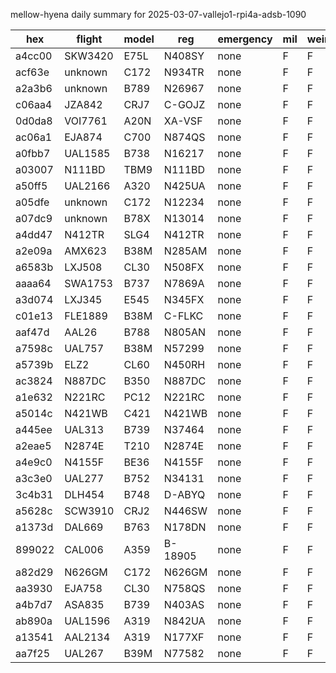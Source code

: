 mellow-hyena daily summary for 2025-03-07-vallejo1-rpi4a-adsb-1090

|hex|flight|model|reg|emergency|mil|weirdo|
|--|--|--|--|--|--|--|
|a4cc00|SKW3420|E75L|N408SY|none|F|F|
|acf63e|unknown|C172|N934TR|none|F|F|
|a2a3b6|unknown|B789|N26967|none|F|F|
|c06aa4|JZA842|CRJ7|C-GOJZ|none|F|F|
|0d0da8|VOI7761|A20N|XA-VSF|none|F|F|
|ac06a1|EJA874|C700|N874QS|none|F|F|
|a0fbb7|UAL1585|B738|N16217|none|F|F|
|a03007|N111BD|TBM9|N111BD|none|F|F|
|a50ff5|UAL2166|A320|N425UA|none|F|F|
|a05dfe|unknown|C172|N12234|none|F|F|
|a07dc9|unknown|B78X|N13014|none|F|F|
|a4dd47|N412TR|SLG4|N412TR|none|F|F|
|a2e09a|AMX623|B38M|N285AM|none|F|F|
|a6583b|LXJ508|CL30|N508FX|none|F|F|
|aaaa64|SWA1753|B737|N7869A|none|F|F|
|a3d074|LXJ345|E545|N345FX|none|F|F|
|c01e13|FLE1889|B38M|C-FLKC|none|F|F|
|aaf47d|AAL26|B788|N805AN|none|F|F|
|a7598c|UAL757|B38M|N57299|none|F|F|
|a5739b|ELZ2|CL60|N450RH|none|F|F|
|ac3824|N887DC|B350|N887DC|none|F|F|
|a1e632|N221RC|PC12|N221RC|none|F|F|
|a5014c|N421WB|C421|N421WB|none|F|F|
|a445ee|UAL313|B739|N37464|none|F|F|
|a2eae5|N2874E|T210|N2874E|none|F|F|
|a4e9c0|N4155F|BE36|N4155F|none|F|F|
|a3c3e0|UAL277|B752|N34131|none|F|F|
|3c4b31|DLH454|B748|D-ABYQ|none|F|F|
|a5628c|SCW3910|CRJ2|N446SW|none|F|F|
|a1373d|DAL669|B763|N178DN|none|F|F|
|899022|CAL006|A359|B-18905|none|F|F|
|a82d29|N626GM|C172|N626GM|none|F|F|
|aa3930|EJA758|CL30|N758QS|none|F|F|
|a4b7d7|ASA835|B739|N403AS|none|F|F|
|ab890a|UAL1596|A319|N842UA|none|F|F|
|a13541|AAL2134|A319|N177XF|none|F|F|
|aa7f25|UAL267|B39M|N77582|none|F|F|
